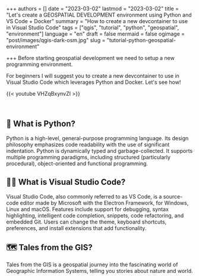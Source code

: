 +++
authors = []
date = "2023-03-02"
lastmod = "2023-03-02"
title = "Let's create a GEOSPATIAL DEVELOPMENT environment using Python and VS Code + Docker"
summary = "How to create a new devcontainer to use in Visual Studio Code"
tags = ["qgis", "tutorial", "python", "geospatial", "environment"]
language = "en"
draft = false
mermaid = false
ogimage = "post/images/qgis-dark-osm.jpg"
slug = "tutorial-python-geospatial-environment"

+++
Before starting geospatial development we need to setup a new programming environment.

For beginners I will suggest you to create a new devcontainer to use in Visual Studio Code which leverages Python and Docker. Let's see how!

{{< youtube VHZqBxynvZI >}}

<br>

## 🐍 What is Python?

Python is a high-level, general-purpose programming language. Its design philosophy emphasizes code readability with the use of significant indentation. Python is dynamically typed and garbage-collected. It supports multiple programming paradigms, including structured (particularly procedural), object-oriented and functional programming.

## 👩‍💻 What is Visual Studio Code?

Visual Studio Code, also commonly referred to as VS Code, is a source-code editor made by Microsoft with the Electron Framework, for Windows, Linux and macOS. Features include support for debugging, syntax highlighting, intelligent code completion, snippets, code refactoring, and embedded Git. Users can change the theme, keyboard shortcuts, preferences, and install extensions that add functionality.

## 🗺️ Tales from the GIS?
Tales from the GIS is a geospatial journey into the fascinating world of Geographic Information Systems, telling you stories about nature and world.

